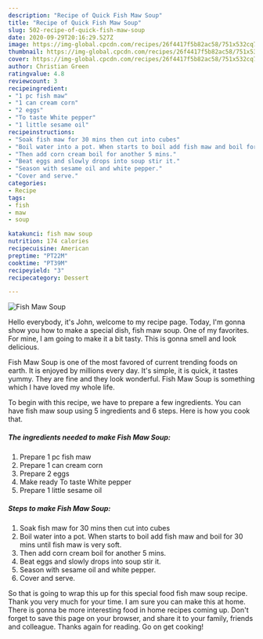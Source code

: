 ```yaml
---
description: "Recipe of Quick Fish Maw Soup"
title: "Recipe of Quick Fish Maw Soup"
slug: 502-recipe-of-quick-fish-maw-soup
date: 2020-09-29T20:16:29.527Z
image: https://img-global.cpcdn.com/recipes/26f4417f5b82ac58/751x532cq70/fish-maw-soup-recipe-main-photo.jpg
thumbnail: https://img-global.cpcdn.com/recipes/26f4417f5b82ac58/751x532cq70/fish-maw-soup-recipe-main-photo.jpg
cover: https://img-global.cpcdn.com/recipes/26f4417f5b82ac58/751x532cq70/fish-maw-soup-recipe-main-photo.jpg
author: Christian Green
ratingvalue: 4.8
reviewcount: 3
recipeingredient:
- "1 pc fish maw"
- "1 can cream corn"
- "2 eggs"
- "To taste White pepper"
- "1 little sesame oil"
recipeinstructions:
- "Soak fish maw for 30 mins then cut into cubes"
- "Boil water into a pot. When starts to boil add fish maw and boil for 30 mins until fish maw is very soft."
- "Then add corn cream boil for another 5 mins."
- "Beat eggs and slowly drops into soup stir it."
- "Season with sesame oil and white pepper."
- "Cover and serve."
categories:
- Recipe
tags:
- fish
- maw
- soup

katakunci: fish maw soup 
nutrition: 174 calories
recipecuisine: American
preptime: "PT22M"
cooktime: "PT39M"
recipeyield: "3"
recipecategory: Dessert

---
```



![Fish Maw Soup](https://img-global.cpcdn.com/recipes/26f4417f5b82ac58/751x532cq70/fish-maw-soup-recipe-main-photo.jpg)

Hello everybody, it's John, welcome to my recipe page. Today, I'm gonna show you how to make a special dish, fish maw soup. One of my favorites. For mine, I am going to make it a bit tasty. This is gonna smell and look delicious.

Fish Maw Soup is one of the most favored of current trending foods on earth. It is enjoyed by millions every day. It's simple, it is quick, it tastes yummy. They are fine and they look wonderful. Fish Maw Soup is something which I have loved my whole life.




To begin with this recipe, we have to prepare a few ingredients. You can have fish maw soup using 5 ingredients and 6 steps. Here is how you cook that.

<!--inarticleads1-->

##### The ingredients needed to make Fish Maw Soup:

1. Prepare 1 pc fish maw
1. Prepare 1 can cream corn
1. Prepare 2 eggs
1. Make ready To taste White pepper
1. Prepare 1 little sesame oil




<!--inarticleads2-->

##### Steps to make Fish Maw Soup:

1. Soak fish maw for 30 mins then cut into cubes
1. Boil water into a pot. When starts to boil add fish maw and boil for 30 mins until fish maw is very soft.
1. Then add corn cream boil for another 5 mins.
1. Beat eggs and slowly drops into soup stir it.
1. Season with sesame oil and white pepper.
1. Cover and serve.




So that is going to wrap this up for this special food fish maw soup recipe. Thank you very much for your time. I am sure you can make this at home. There is gonna be more interesting food in home recipes coming up. Don't forget to save this page on your browser, and share it to your family, friends and colleague. Thanks again for reading. Go on get cooking!
